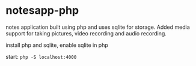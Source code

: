 # notesapp-php
notes application built using php and uses sqlite for storage. Added media support for taking pictures, video recording and audio recording. 

install php and sqlite, enable sqlite in php

start: <code>php -S localhost:4000</code>
